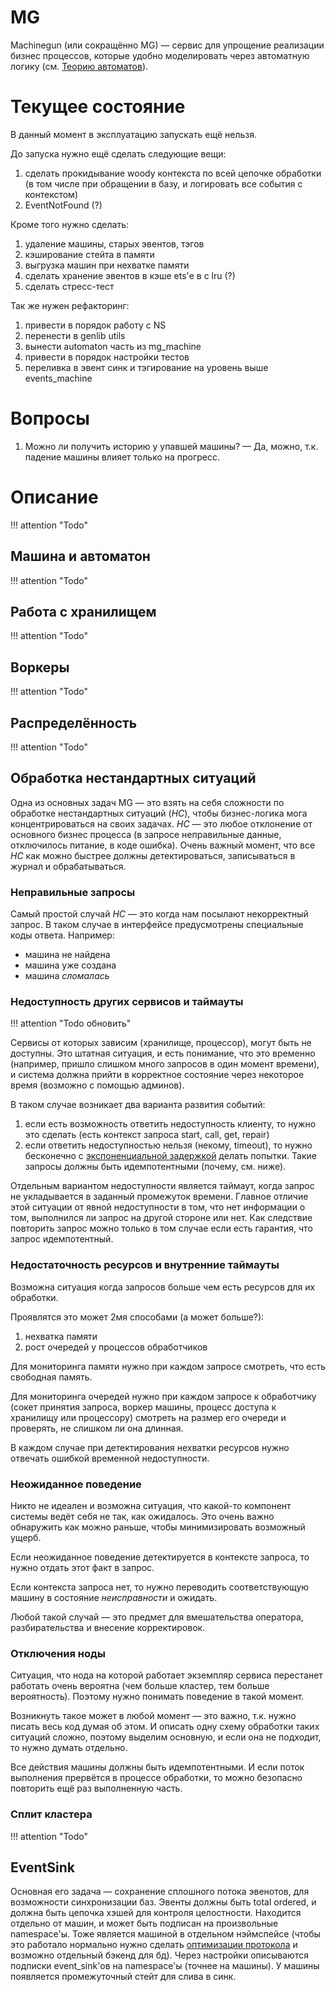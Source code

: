 # MG

Machinegun (или сокращённо MG) — сервис для упрощение реализации бизнес процессов, которые удобно моделировать через автоматную логику (см. [Теорию автоматов](https://en.wikipedia.org/wiki/Automata_theory)).

# Текущее состояние

В данный момент в эксплуатацию запускать ещё нельзя.

До запуска нужно ещё сделать следующие вещи:

1. сделать прокидывание woody контекста по всей цепочке обработки (в том числе при обращении в базу, и логировать все события с контекстом)
1. EventNotFound (?)

Кроме того нужно сделать:

1. удаление машины, старых эвентов, тэгов
1. кэширование стейта в памяти
1. выгрузка машин при нехватке памяти
1. сделать хранение эвентов в кэше ets'е в с lru (?)
1. сделать стресс-тест


Так же нужен рефакторинг:

1. привести в порядок работу с NS
1. перенести в genlib utils
1. вынести automaton часть из mg_machine
1. привести в порядок настройки тестов
1. переливка в эвент синк и тэгирование на уровень выше events_machine


# Вопросы

1. Можно ли получить историю у упавшей машины? — Да, можно, т.к. падение машины влияет только на прогресс.


# Описание

!!! attention "Todo"

## Машина и автоматон

!!! attention "Todo"

## Работа с хранилищем

!!! attention "Todo"

## Воркеры

!!! attention "Todo"

## Распределённость

!!! attention "Todo"

## Обработка нестандартных ситуаций

Одна из основных задач MG — это взять на себя сложности по обработке нестандартных ситуаций (_НС_), чтобы бизнес-логика мога концентрироваться на своих задачах.
_НС_ — это любое отклонение от основного бизнес процесса (в запросе неправильные данные, отключилось питание, в коде ошибка).
Очень важный момент, что все _НС_ как можно быстрее должны детектироваться, записываться в журнал и обрабатываться.


### Неправильные запросы

Самый простой случай _НС_ — это когда нам посылают некорректный запрос. В таком случае в интерфейсе предусмотрены специальные коды ответа.
Например:
 * машина не найдена
 * машина уже создана
 * машина _сломалась_


### Недоступность других сервисов и таймауты

!!! attention "Todo обновить"

Сервисы от которых зависим (хранилище, процессор), могут быть не доступны. Это штатная ситуация, и есть понимание, что это временно (например, пришло слишком много запросов в один момент времени), и система должна прийти в корректное состояние через некоторое время (возможно с помощью админов).

В таком случае возникает два варианта развития событий:

 1. если есть возможность ответить недоступность клиенту, то нужно это сделать (есть контекст запроса start, call, get, repair)
 1. если ответить недоступностью нельзя (некому, timeout), то нужно бесконечно с [экспоненциальной задержкой](https://en.wikipedia.org/wiki/Exponential_backoff) делать попытки. Такие запросы должны быть идемпотентными (почему, см. ниже).

Отдельным вариантом недоступности является таймаут, когда запрос не укладывается в заданный промежуток времени. Главное отличие этой ситуации от явной недоступности в том, что нет информации о том, выполнился ли запрос на другой стороне или нет. Как следствие повторить запрос можно только в том случае если есть гарантия, что запрос идемпотентный.


### Недостаточность ресурсов и внутренние таймауты

Возможна ситуация когда запросов больше чем есть ресурсов для их обработки.

Проявлятся это может 2мя способами (а может больше?):

1. нехватка памяти
1. рост очередей у процессов обработчиков

Для мониторинга памяти нужно при каждом запросе смотреть, что есть свободная память.

Для мониторинга очередей нужно при каждом запросе к обработчику (сокет принятия запроса, воркер машины, процесс доступа к хранилищу или процессору) смотреть на размер его очереди и проверять, не слишком ли она длинная.

В каждом случае при детектирования нехватки ресурсов нужно отвечать ошибкой временной недоступности.


### Неожиданное поведение

Никто не идеален и возможна ситуация, что какой-то компонент системы ведёт себя не так, как ожидалось. Это очень важно обнаружить как можно раньше, чтобы минимизировать возможный ущерб.

Если неожиданное поведение детектируется в контексте запроса, то нужно отдать этот факт в запрос.

Если контекста запроса нет, то нужно переводить соответствующую машину в состояние _неисправности_ и ожидать.

Любой такой случай — это предмет для вмешательства оператора, разбирательства и внесение корректировок.


### Отключения ноды

Ситуация, что нода на которой работает экземпляр сервиса перестанет работать очень вероятна (чем больше кластер, тем больше вероятность). Поэтому нужно понимать поведение в такой момент. 

Возникнуть такое может в любой момент — это важно, т.к. нужно писать весь код думая об этом. И описать одну схему обработки таких ситуаций сложно, поэтому выделим основную, и если она не подходит, то нужно думать отдельно.

Все действия машины должны быть идемпотентными. И если поток выполнения прервётся в процессе обработки, то можно безопасно повторить ещё раз выполненную часть.

### Сплит кластера

!!! attention "Todo"


## EventSink

Основная его задача — сохранение сплошного потока эвенотов, для возможности синхронизации баз. Эвенты должны быть total ordered, и должна быть цепочка хэшей для контроля целостности.
Находится отдельно от машин, и может быть подписан на произвольные namespace'ы. Тоже является машиной в отдельном нэймспейсе (чтобы это работало нормально нужно сделать [оптимизации протокола](https://github.com/rbkmoney/damsel/pull/38) и возможно отдельный бэкенд для бд).
Через настройки описываются подписки event_sink'ов на namespace'ы (точнее на машины).
У машины появляется промежуточный стейт для слива в синк.
